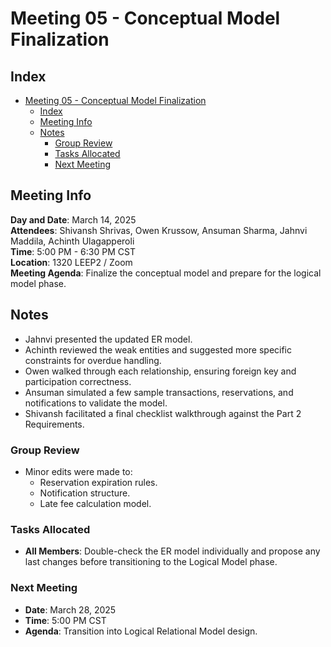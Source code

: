 # Meeting 05 - Conceptual Model Finalization

## Index
- [Meeting 05 - Conceptual Model Finalization](#meeting-05---conceptual-model-finalization)
  - [Index](#index)
  - [Meeting Info](#meeting-info)
  - [Notes](#notes)
    - [Group Review](#group-review)
    - [Tasks Allocated](#tasks-allocated)
    - [Next Meeting](#next-meeting)
  
## Meeting Info
**Day and Date**: March 14, 2025 \
**Attendees**: Shivansh Shrivas, Owen Krussow, Ansuman Sharma, Jahnvi Maddila, Achinth Ulagapperoli \
**Time**: 5:00 PM - 6:30 PM CST \
**Location**: 1320 LEEP2 / Zoom \
**Meeting Agenda**: Finalize the conceptual model and prepare for the logical model phase.

## Notes
- Jahnvi presented the updated ER model.
- Achinth reviewed the weak entities and suggested more specific constraints for overdue handling.
- Owen walked through each relationship, ensuring foreign key and participation correctness.
- Ansuman simulated a few sample transactions, reservations, and notifications to validate the model.
- Shivansh facilitated a final checklist walkthrough against the Part 2 Requirements.

### Group Review
- Minor edits were made to:
  - Reservation expiration rules.
  - Notification structure.
  - Late fee calculation model.

### Tasks Allocated
- **All Members**: Double-check the ER model individually and propose any last changes before transitioning to the Logical Model phase.

### Next Meeting
- **Date**: March 28, 2025
- **Time**: 5:00 PM CST
- **Agenda**: Transition into Logical Relational Model design.
